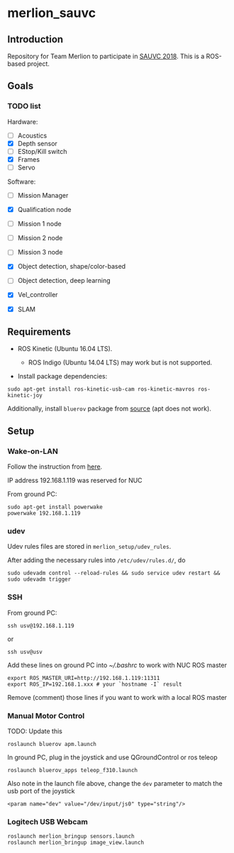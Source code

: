 # merlion_sauvc

## Introduction
Repository for Team Merlion to participate in [SAUVC 2018](https://sauvc.org/). This is a ROS-based project.

## Goals

### TODO list
Hardware:
- [ ] Acoustics
- [x] Depth sensor
- [ ] EStop/Kill switch
- [x] Frames
- [ ] Servo

Software:
- [ ] Mission Manager
- [x] Qualification node
- [ ] Mission 1 node
- [ ] Mission 2 node
- [ ] Mission 3 node
- [x] Object detection, shape/color-based
- [ ] Object detection, deep learning
- [x] Vel_controller
- [x] SLAM


## Requirements
- ROS Kinetic (Ubuntu 16.04 LTS). 
  - ROS Indigo (Ubuntu 14.04 LTS) may work but is not supported.

- Install package dependencies:
```
sudo apt-get install ros-kinetic-usb-cam ros-kinetic-mavros ros-kinetic-joy
```

Additionally, install `bluerov` package from [source](https://github.com/bluerobotics/bluerov-ros-pkg#installation-from-source) (apt does not work).

## Setup
### Wake-on-LAN
Follow the instruction from [here](http://kodi.wiki/view/HOW-TO:Set_up_Wake-on-LAN_for_Ubuntu).

IP address 192.168.1.119 was reserved for NUC

From ground PC:
```
sudo apt-get install powerwake
powerwake 192.168.1.119
```

### udev
Udev rules files are stored in `merlion_setup/udev_rules`.

After adding the necessary rules into `/etc/udev/rules.d/`, do
```
sudo udevadm control --reload-rules && sudo service udev restart && sudo udevadm trigger
```

### SSH
From ground PC:
```
ssh usv@192.168.1.119
```
or
```
ssh usv@usv
```

Add these lines on ground PC into *~/.bashrc* to work with NUC ROS master
```
export ROS_MASTER_URI=http://192.168.1.119:11311
export ROS_IP=192.168.1.xxx # your `hostname -I` result
```
Remove (comment) those lines if you want to work with a local ROS master

### Manual Motor Control
TODO: Update this
```
roslaunch bluerov apm.launch
```

In ground PC, plug in the joystick and use QGroundControl or ros teleop
```
roslaunch bluerov_apps teleop_f310.launch
```
Also note in the launch file above, change the `dev` parameter to match the usb port of the joystick
```
<param name="dev" value="/dev/input/js0" type="string"/>
```

### Logitech USB Webcam
```
roslaunch merlion_bringup sensors.launch
roslaunch merlion_bringup image_view.launch
```